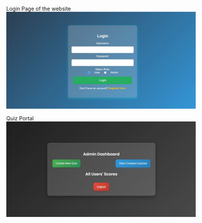 Login Page of the website
![Alt text](https://raw.githubusercontent.com/Manohar-1305/quiz-dashboard/main/static/quiz.jpg)

Quiz Portal
![Alt text](https://raw.githubusercontent.com/Manohar-1305/quiz-dashboard/main/static/quiz1.jpg)
